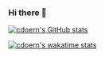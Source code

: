 ### Hi there 👋

<!--
**cdoern/cdoern** is a ✨ _special_ ✨ repository because its `README.md` (this file) appears on your GitHub profile.

Here are some ideas to get you started:

- 🔭 I’m currently working on ...
- 🌱 I’m currently learning ...
- 👯 I’m looking to collaborate on ...
- 🤔 I’m looking for help with ...
- 💬 Ask me about ...
- 📫 How to reach me: ...
- 😄 Pronouns: ...
- ⚡ Fun fact: ...
-->
[![cdoern's GitHub stats](https://github-readme-stats-git-masterrstaa-rickstaa.vercel.app/api?username=cdoern)](https://github.com/anuraghazra/github-readme-stats)

[![cdoern's wakatime stats](https://github-readme-stats-git-masterrstaa-rickstaa.vercel.app/api/wakatime?username=cdoern)](https://github.com/anuraghazra/github-readme-stats)
